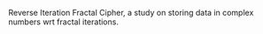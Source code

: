 Reverse Iteration Fractal Cipher, a study on storing data in complex numbers wrt fractal iterations.
